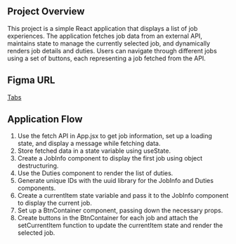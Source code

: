 ## Project Overview

This project is a simple React application that displays a list of job experiences. The application fetches job data from an external API, maintains state to manage the currently selected job, and dynamically renders job details and duties. Users can navigate through different jobs using a set of buttons, each representing a job fetched from the API.

## Figma URL

[Tabs](https://www.figma.com/file/FJC19b9eUWS62HKR8L9Dmn/Tabs?node-id=0%3A1&t=8Rio02EFK1r9ItDW-1)

## Application Flow

1. Use the fetch API in App.jsx to get job information, set up a loading state, and display a message while fetching data.
2. Store fetched data in a state variable using useState.
3. Create a JobInfo component to display the first job using object destructuring.
4. Use the Duties component to render the list of duties.
5. Generate unique IDs with the uuid library for the JobInfo and Duties components.
6. Create a currentItem state variable and pass it to the JobInfo component to display the current job.
7. Set up a BtnContainer component, passing down the necessary props.
8. Create buttons in the BtnContainer for each job and attach the setCurrentItem function to update the currentItem state and render the selected job.

